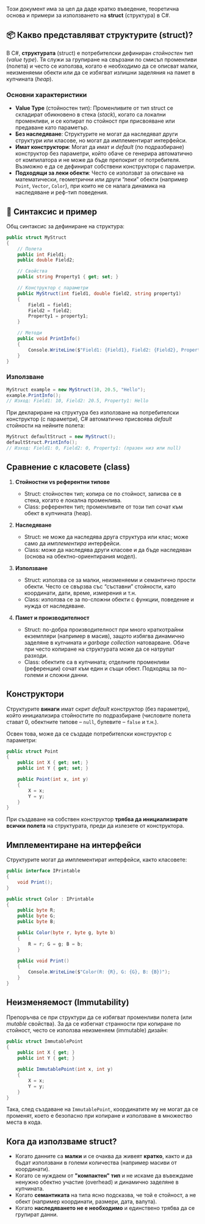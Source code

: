 Този документ има за цел да даде кратко въведение, теоретична основа и примери за използването на **struct** (структура) в C#.

## 📦 Какво представляват структурите (struct)?

В C#, **структурата** (struct) е потребителски дефиниран *стойностен тип* (*value type*). Тя служи за групиране на свързани по смисъл променливи (полета) и често се използва, когато е необходимо да се описват малки, неизменяеми обекти или да се избягват излишни заделяния на памет в купчината (*heap*).

### Основни характеристики
- **Value Type** (стойностен тип): Променливите от тип struct се складират обикновено в стека (*stack*), когато са локални променливи, и се копират по стойност при присвояване или предаване като параметър.
- **Без наследяване**: Структурите не могат да наследяват други структури или класове, но могат да имплементират интерфейси.
- **Имат конструктори**: Могат да имат и *default* (по подразбиране) конструктор без параметри, който обаче се генерира автоматично от компилатора и не може да бъде препокрит от потребителя. Възможно е да се дефинират собствени конструктори с параметри.
- **Подходящи за леки обекти**: Често се използват за описване на математически, геометрични или други “леки” обекти (например `Point`, `Vector`, `Color`), при които не се налага динамика на наследяване и реф-тип поведения.

## 📝 Синтаксис и пример

Общ синтаксис за дефиниране на структура:

```csharp
public struct MyStruct
{
    // Полета
    public int Field1;
    public double Field2;

    // Свойства
    public string Property1 { get; set; }

    // Конструктор с параметри
    public MyStruct(int field1, double field2, string property1)
    {
        Field1 = field1;
        Field2 = field2;
        Property1 = property1;
    }

    // Методи
    public void PrintInfo()
    {
        Console.WriteLine($"Field1: {Field1}, Field2: {Field2}, Property1: {Property1}");
    }
}
```

### Използване

```csharp
MyStruct example = new MyStruct(10, 20.5, "Hello");
example.PrintInfo();
// Изход: Field1: 10, Field2: 20.5, Property1: Hello
```

При деклариране на структура без използване на потребителски конструктор (с параметри), C# автоматично присвоява *default* стойности на нейните полета:

```csharp
MyStruct defaultStruct = new MyStruct();
defaultStruct.PrintInfo();
// Изход: Field1: 0, Field2: 0, Property1: (празен низ или null)
```

## Сравнение с класовете (class)

1. **Стойностни vs референтни типове**  
   - Struct: стойностен тип; копира се по стойност, записва се в стека, когато е локална променлива.  
   - Class: референтен тип; променливите от този тип сочат към обект в купчината (heap).

2. **Наследяване**  
   - Struct: не може да наследява друга структура или клас; може само да *имплементира* интерфейси.  
   - Class: може да наследява други класове и да бъде наследяван (основа на обектно-ориентирания модел).

3. **Използване**  
   - Struct: използва се за малки, неизменяеми и семантично прости обекти. Често се свързва със “съставни” стойности, като координати, дати, време, измерения и т.н.  
   - Class: използва се за по-сложни обекти с функции, поведение и нужда от наследяване.

4. **Памет и производителност**  
   - Struct: по-добра производителност при много краткотрайни екземпляри (например в масив), защото избягва динамично заделяне в купчината и *garbage collection* натоварване. Обаче при често копиране на структурата може да се натрупат разходи.  
   - Class: обектите са в купчината; отделните променливи (референции) сочат към един и същи обект. Подходящ за по-големи и сложни данни.

## Конструктори

Структурите **винаги** имат скрит *default* конструктор (без параметри), който инициализира стойностите по подразбиране (числовите полета стават 0, обектните типове – `null`, булевите – `false` и т.н.).  

Освен това, може да се създаде потребителски конструктор с параметри:

```csharp
public struct Point
{
    public int X { get; set; }
    public int Y { get; set; }

    public Point(int x, int y)
    {
        X = x;
        Y = y;
    }
}
```

При създаване на собствен конструктор **трябва да инициализирате всички полета** на структурата, преди да излезете от конструктора.

## Имплементиране на интерфейси

Структурите могат да имплементират интерфейси, както класовете:

```csharp
public interface IPrintable
{
    void Print();
}

public struct Color : IPrintable
{
    public byte R;
    public byte G;
    public byte B;

    public Color(byte r, byte g, byte b)
    {
        R = r; G = g; B = b;
    }

    public void Print()
    {
        Console.WriteLine($"Color(R: {R}, G: {G}, B: {B})");
    }
}
```

## Неизменяемост (Immutability)

Препоръчва се при структури да се избягват променливи полета (или *mutable* свойства). За да се избегнат странности при копиране по стойност, често се използва неизменяем (immutable) дизайн:

```csharp
public struct ImmutablePoint
{
    public int X { get; }
    public int Y { get; }

    public ImmutablePoint(int x, int y)
    {
        X = x;
        Y = y;
    }
}
```
Така, след създаване на `ImmutablePoint`, координатите му не могат да се променят, което е безопасно при копиране и използване в множество места в кода.

## Кога да използваме struct?

- Когато данните са **малки** и се очаква да живеят **кратко**, както и да бъдат използвани в големи количества (например масиви от координати).  
- Когато се нуждаем от **"компактен" тип** и не искаме да въвеждаме ненужно обектно участие (overhead) и динамично заделяне в купчината.  
- Когато **семантиката** на типа ясно подсказва, че той е стойност, а не обект (например координати, размери, дата, валута).  
- Когато **наследяването не е необходимо** и единствено трябва да се групират данни.
